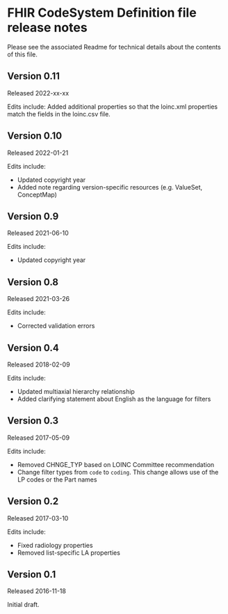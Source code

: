 # FHIR CodeSystem Definition file release notes

Please see the associated Readme for technical details about the contents of this file.

## Version 0.11
Released 2022-xx-xx

Edits include:
Added additional properties so that the loinc.xml properties match the fields in the loinc.csv file.


## Version 0.10
Released 2022-01-21

Edits include:
- Updated copyright year
- Added note regarding version-specific resources (e.g. ValueSet, ConceptMap)

## Version 0.9
Released 2021-06-10

Edits include:
- Updated copyright year

## Version 0.8
Released 2021-03-26

Edits include:
- Corrected validation errors

## Version 0.4
Released 2018-02-09

Edits include:
- Updated multiaxial hierarchy relationship
- Added clarifying statement about English as the language for filters

## Version 0.3
Released 2017-05-09

Edits include:
- Removed CHNGE_TYP based on LOINC Committee recommendation
- Change filter types from `code` to `coding`. This change allows use of the LP codes or the Part names

## Version 0.2
Released 2017-03-10

Edits include:
- Fixed radiology properties
- Removed list-specific LA properties

## Version 0.1
Released 2016-11-18

Initial draft.
